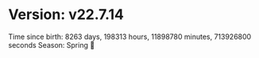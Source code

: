 # Version: v22.7.14
Time since birth: 8263 days, 198313 hours, 11898780 minutes, 713926800 seconds
Season: Spring 🌸
